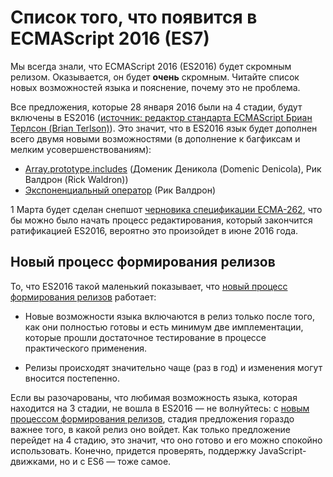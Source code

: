 # Список того, что появится в ECMAScript 2016 (ES7)

Мы всегда знали, что ECMAScript 2016 (ES2016) будет скромным релизом. 
Оказывается, он будет **очень** скромным. Читайте список новых возможностей 
языка и пояснение, почему это не проблема.

Все предложения, которые 28 января 2016 были на 4 стадии, будут включены в ES2016
([источник: редактор стандарта ECMAScript Бриан Терлсон (Brian Terlson)][1]). 
Это значит, что в ES2016 язык будет дополнен всего двумя новыми возможностями 
(в дополнение к багфиксам и мелким усовершенствованиям):

* [Array.prototype.includes][4] (Доменик Деникола (Domenic Denicola), Рик Валдрон (Rick Waldron))
* [Экспоненциальный оператор][5] (Рик Валдрон)

1 Марта будет сделан снепшот [черновика спецификации ECMA-262][2], что бы можно
было начать процесс редактирования, который закончится ратификацией ES2016, вероятно
это произойдет в июне 2016 года.


## Новый процесс формирования релизов

То, что ES2016 такой маленький показывает, что [новый процесс формирования релизов][3]
работает:
   
* Новые возможности языка включаются в релиз только после того, как они полностью готовы и 
  есть минимум две имплементации, которые прошли достаточное тестирование в процессе
  практического применения.

* Релизы происходят значительно чаще (раз в год) и изменения могут вносится постепенно.

Если вы разочарованы, что любимая возможность языка, которая находится на 3 стадии, не вошла
в ES2016 — не волнуйтесь: с [новым процессом формирования релизов][3], стадия предложения
гораздо важнее того, в какой релиз оно войдет. Как только предложение перейдет на 4 стадию, 
это значит, что оно готово и его можно спокойно использовать. Конечно, придется проверять, 
поддержку JavaScript-движками, но и с ES6 — тоже самое.

 [1]: https://twitter.com/bterlson/status/692427832555892736
 [2]: https://tc39.github.io/ecma262/
 [3]: http://www.2ality.com/2015/11/tc39-process.html
 [4]: http://www.2ality.com/2016/02/array-prototype-includes.html
 [5]: http://www.2ality.com/2016/02/exponentiation-operator.html
